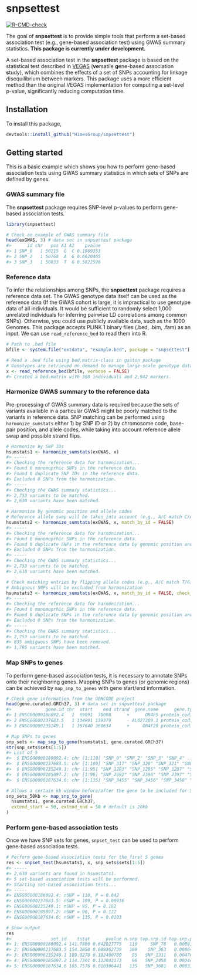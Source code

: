 
<!-- README.md is generated from README.Rmd. Please edit that file -->

# snpsettest

<!-- badges: start -->

[![R-CMD-check](https://github.com/HimesGroup/snpsettest/workflows/R-CMD-check/badge.svg)](https://github.com/HimesGroup/snpsettest/actions)
<!-- badges: end -->

The goal of **snpsettest** is to provide simple tools that perform a
set-based association test (e.g., gene-based association test) using
GWAS summary statistics. **This package is currently under
development.**

A set-based association test in the **snpsettest** package is based on
the statistical test described in
[VEGAS](https://www.ncbi.nlm.nih.gov/pmc/articles/PMC2896770/)
(**ve**rsatile **g**ene-based **a**ssociation **s**tudy), which combines
the effects of a set of SNPs accounting for linkage disequilibrium
between markers. This package uses a more efficient method than the
original VEGAS implementation for computing a set-level p-value,
significantly reducing computation time.

## Installation

To install this package,

``` r
devtools::install_github("HimesGroup/snpsettest")
```

## Getting started

This is a basic example which shows you how to perform gene-based
association tests using GWAS summary statistics in which sets of SNPs
are defined by genes.

### GWAS summary file

The **snpsettest** package requires SNP-level p-values to perform
gene-based association tests.

``` r
library(snpsettest)

# Check an example of GWAS summary file
head(exGWAS, 3) # data set in snpsettest package
#>      id chr   pos A1 A2    pvalue
#> 1 SNP_0   1 50215  G  C 0.1969353
#> 2 SNP_2   1 50768  A  G 0.6620465
#> 3 SNP_3   1 50833  T  G 0.5822596
```

### Reference data

To infer the relationships among SNPs, the **snpsettest** package
requires a reference data set. The GWAS genotype data itself can be used
as the reference data (If the GWAS cohort is large, it is impractical to
use genotype data of all individuals. It would be sufficient to randomly
select 1,000 unrelated individuals for inferring pairwise LD
correlations among common SNPs). Otherwise, you could use publicly
available data, such as the 1000 Genomes. This package accepts PLINK 1
binary files (.bed, .bim, .fam) as an input. We can use
`read_reference_bed` to read them into R.

``` r
# Path to .bed file
bfile <- system.file("extdata", "example.bed", package = "snpsettest")

# Read a .bed file using bed.matrix-class in gaston package
# Genotypes are retrieved on demand to manage large-scale genotype data
x <- read_reference_bed(bfile, verbose = FALSE)
#> Created a bed.matrix with 300 individuals and 2,942 markers.
```

### Harmonize GWAS summary to the reference data

Pre-processing of GWAS summary data is required because the sets of
variants available in a particular GWAS might be poorly matched to the
variants in reference data. SNP matching can be performed using
`harmonize_sumstats` either 1) by SNP ID or 2) by chromosome code,
base-pair position, and allele codes, while taking into account
reference allele swap and possible strand flips.

``` r
# Harmonize by SNP IDs
hsumstats1 <- harmonize_sumstats(exGWAS, x)
#> -----
#> Checking the reference data for harmonization...
#> Found 0 monomoprhic SNPs in the reference data.
#> Found 0 duplicate SNP IDs in the reference data.
#> Excluded 0 SNPs from the harmonization.
#> -----
#> Checking the GWAS summary statistics...
#> 2,753 variants to be matched.
#> 2,630 variants have been matched.

# Harmonize by genomic position and allele codes
# Reference allele swap will be taken into account (e.g., A/C match C/A)
hsumstats2 <- harmonize_sumstats(exGWAS, x, match_by_id = FALSE)
#> -----
#> Checking the reference data for harmonization...
#> Found 0 monomoprhic SNPs in the reference data.
#> Found 0 duplicate SNPs in the reference data by genomic position and alleles codes.
#> Excluded 0 SNPs from the harmonization.
#> -----
#> Checking the GWAS summary statistics...
#> 2,753 variants to be matched.
#> 2,618 variants have been matched.

# Check matching entries by flipping allele codes (e.g., A/C match T/G)
# Ambiguous SNPs will be excluded from harmonization
hsumstats3 <- harmonize_sumstats(exGWAS, x, match_by_id = FALSE, check_strand_flip = TRUE)
#> -----
#> Checking the reference data for harmonization...
#> Found 0 monomoprhic SNPs in the reference data.
#> Found 0 duplicate SNPs in the reference data by genomic position and alleles codes.
#> Excluded 0 SNPs from the harmonization.
#> -----
#> Checking the GWAS summary statistics...
#> 2,753 variants to be matched.
#> 835 ambiguous SNPs have been removed.
#> 1,795 variants have been matched.
```

### Map SNPs to genes

To perform gene-based association tests, it is necessary to annotate
SNPs onto their neighboring genes. Mapping SNPs to genes (or genomic
regions) can be achieved by `map_snp_to_genes` with gene start/end
information.

``` r
# Check gene information from the GENCODE project
head(gene.curated.GRCh37, 3) # data set in snpsettest package
#>             gene.id chr  start    end strand  gene.name      gene.type
#> 1 ENSG00000186092.4   1  69091  70008      +      OR4F5 protein_coding
#> 2 ENSG00000237683.5   1 134901 139379      - AL627309.1 protein_coding
#> 3 ENSG00000235249.1   1 367640 368634      +     OR4F29 protein_coding

# Map SNPs to genes
snp_sets <- map_snp_to_gene(hsumstats1, gene.curated.GRCh37)
str(snp_sets$sets[1:5])
#> List of 5
#>  $ ENSG00000186092.4: chr [1:110] "SNP_0" "SNP_2" "SNP_3" "SNP_4" ...
#>  $ ENSG00000237683.5: chr [1:109] "SNP_317" "SNP_320" "SNP_321" "SNP_323" ...
#>  $ ENSG00000235249.1: chr [1:95] "SNP_1283" "SNP_1285" "SNP_1287" "SNP_1288" ...
#>  $ ENSG00000185097.2: chr [1:96] "SNP_2392" "SNP_2396" "SNP_2397" "SNP_2398" ...
#>  $ ENSG00000187634.6: chr [1:135] "SNP_3455" "SNP_3456" "SNP_3458" "SNP_3459" ...

# Allows a certain kb window before/after the gene to be included for SNP mapping
snp_sets_50kb <- map_snp_to_gene(
  hsumstats1, gene.curated.GRCh37, 
  extend_start = 50, extend_end = 50 # default is 20kb
)
```

### Perform gene-based association tests

Once we have SNP sets for genes, `snpset_test` can be used to perform
gene-based association tests.

``` r
# Perform gene-based association tests for the first 5 genes
res <- snpset_test(hsumstats1, x, snp_sets$sets[1:5])
#> -----
#> 2,630 variants are found in hsumstats1.
#> 5 set-based association tests will be performed.
#> Starting set-based association tests...
#> -----
#> ENSG00000186092.4: nSNP = 110, P = 0.042
#> ENSG00000237683.5: nSNP = 109, P = 0.00936
#> ENSG00000235249.1: nSNP = 95, P = 0.182
#> ENSG00000185097.2: nSNP = 96, P = 0.122
#> ENSG00000187634.6: nSNP = 135, P = 0.0103

# Show output
res
#>               set.id    tstat      pvalue n.snp top.snp.id top.snp.pvalue
#> 1: ENSG00000186092.4 141.7800 0.042027775   110     SNP_78   0.0009143436
#> 2: ENSG00000237683.5 154.2858 0.009362739   109    SNP_363   0.0006419257
#> 3: ENSG00000235249.1 109.0270 0.182400780    95   SNP_1311   0.0047610286
#> 4: ENSG00000185097.2 114.7301 0.122042173    96   SNP_2458   0.0034444534
#> 5: ENSG00000187634.6 185.7576 0.010306441   135   SNP_3601   0.0003350840
```
